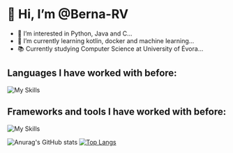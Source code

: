 # 👋 Hi, I’m @Berna-RV
- 👀 I’m interested in Python, Java and C...
- 🌱 I’m currently learning kotlin, docker and machine learning...
- 📚 Currently studying Computer Science at University of Évora...

## Languages I have worked with before:
![My Skills](https://skills.thijs.gg/icons?i=js,java,c,cpp,py,html,css,postgres,kotlin,markdown,bash,latex,ocaml)

## Frameworks and tools I have worked with before:
![My Skills](https://skills.thijs.gg/icons?i=spring,git,github,gitlab,gradle,maven,linux,postman,tensorflow,fastapi,docker,react)



![Anurag's GitHub stats](https://github-readme-stats-sigma-five.vercel.app/api?username=Berna-RV&count_private=true&show_icons=true&theme=tokyonight)
[![Top Langs](https://github-readme-stats.vercel.app/api/top-langs/?username=Berna-RV&count_private=true&layout=compact&theme=tokyonight)](https://github.com/anuraghazra/github-readme-stats)

<!---
Berna-RV/Berna-RV is a ✨ special ✨ repository because its `README.md` (this file) appears on your GitHub profile.
You can click the Preview link to take a look at your changes.
--->
